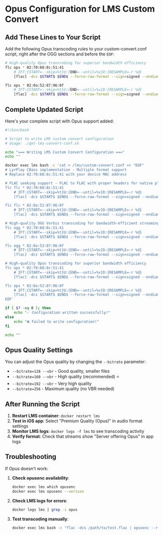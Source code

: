 # Opus Configuration for LMS Custom Convert

## Add These Lines to Your Script

Add the following Opus transcoding rules to your custom-convert.conf script, right after the OGG sections and before the `EOF`:

```bash
# High-quality Opus transcoding for superior bandwidth efficiency
flc ops * 02:70:68:8c:51:41
    # IFT:{START=--skip=%t}U:{END=--until=%v}D:{RESAMPLE=-r %d}
    [flac] -dcs $START$ $END$ --force-raw-format --sign=signed --endian=little -- $FILE$ | [opusenc] --raw --raw-rate=44100 --raw-channels=2 --bitrate=160 --vbr - -

flc ops * 02:0a:52:87:96:0f
    # IFT:{START=--skip=%t}U:{END=--until=%v}D:{RESAMPLE=-r %d}
    [flac] -dcs $START$ $END$ --force-raw-format --sign=signed --endian=little -- $FILE$ | [opusenc] --raw --raw-rate=44100 --raw-channels=2 --bitrate=160 --vbr - -
```

## Complete Updated Script

Here's your complete script with Opus support added:

```bash
#!/bin/bash

# Script to write LMS custom convert configuration
# Usage: ./get-lms-convert-conf.sh

echo "=== Writing LMS Custom Convert Configuration ==="
echo ""

docker exec lms bash -c 'cat > /lms/custom-convert.conf << "EOF"
# LyrPlay CBass implementation - Multiple format support
# Replace 02:70:68:8c:51:41 with your device MAC address

# FLAC seeking support - FLAC to FLAC with proper headers for native playback
flc flc * 02:70:68:8c:51:41
    # IFT:{START=--skip=%t}U:{END=--until=%v}D:{RESAMPLE=-r %d}
    [flac] -dcs $START$ $END$ --force-raw-format --sign=signed --endian=little -- $FILE$ | [sox] -q -t raw --encoding signed-integer -b $SAMPLESIZE$ -r $SAMPLERATE$ -c $CHANNELS$ -L - -t flac -r 44100 -C 0 -b 16 -

flc flc * 02:0a:52:87:96:0f
    # IFT:{START=--skip=%t}U:{END=--until=%v}D:{RESAMPLE=-r %d}
    [flac] -dcs $START$ $END$ --force-raw-format --sign=signed --endian=little -- $FILE$ | [sox] -q -t raw --encoding signed-integer -b $SAMPLESIZE$ -r $SAMPLERATE$ -c $CHANNELS$ -L - -t flac -r 44100 -C 0 -b 16 -

# High-quality OGG Vorbis transcoding for bandwidth-efficient streaming  
flc ogg * 02:70:68:8c:51:41
    # IFT:{START=--skip=%t}U:{END=--until=%v}D:{RESAMPLE=-r %d}
    [flac] -dcs $START$ $END$ --force-raw-format --sign=signed --endian=little -- $FILE$ | [sox] -q -t raw --encoding signed-integer -b $SAMPLESIZE$ -r $SAMPLERATE$ -c $CHANNELS$ -L - -t ogg -C 10 -

flc ogg * 02:0a:52:87:96:0f
    # IFT:{START=--skip=%t}U:{END=--until=%v}D:{RESAMPLE=-r %d}
    [flac] -dcs $START$ $END$ --force-raw-format --sign=signed --endian=little -- $FILE$ | [sox] -q -t raw --encoding signed-integer -b $SAMPLESIZE$ -r $SAMPLERATE$ -c $CHANNELS$ -L - -t ogg -C 10 -

# High-quality Opus transcoding for superior bandwidth efficiency
flc ops * 02:70:68:8c:51:41
    # IFT:{START=--skip=%t}U:{END=--until=%v}D:{RESAMPLE=-r %d}
    [flac] -dcs $START$ $END$ --force-raw-format --sign=signed --endian=little -- $FILE$ | [opusenc] --raw --raw-rate=44100 --raw-channels=2 --bitrate=160 --vbr - -

flc ops * 02:0a:52:87:96:0f
    # IFT:{START=--skip=%t}U:{END=--until=%v}D:{RESAMPLE=-r %d}
    [flac] -dcs $START$ $END$ --force-raw-format --sign=signed --endian=little -- $FILE$ | [opusenc] --raw --raw-rate=44100 --raw-channels=2 --bitrate=160 --vbr - -
EOF'

if [ $? -eq 0 ]; then
    echo "✅ Configuration written successfully!"
else
    echo "❌ Failed to write configuration!"
fi

echo ""
```

## Opus Quality Settings

You can adjust the Opus quality by changing the `--bitrate` parameter:

- `--bitrate=128 --vbr` - Good quality, smaller files
- `--bitrate=160 --vbr` - High quality (recommended) ⭐
- `--bitrate=192 --vbr` - Very high quality  
- `--bitrate=256` - Maximum quality (no VBR needed)

## After Running the Script

1. **Restart LMS container**: `docker restart lms`
2. **Test in iOS app**: Select "Premium Quality (Opus)" in audio format settings
3. **Monitor LMS logs**: `docker logs -f lms` to see transcoding activity
4. **Verify format**: Check that streams show "Server offering Opus" in app logs

## Troubleshooting

If Opus doesn't work:

1. **Check opusenc availability**:
   ```bash
   docker exec lms which opusenc
   docker exec lms opusenc --version
   ```

2. **Check LMS logs for errors**:
   ```bash
   docker logs lms | grep -i opus
   ```

3. **Test transcoding manually**:
   ```bash
   docker exec lms bash -c "flac -dcs /path/to/test.flac | opusenc --raw --raw-rate=44100 --raw-channels=2 --bitrate=160 --vbr - /tmp/test.opus"
   ```